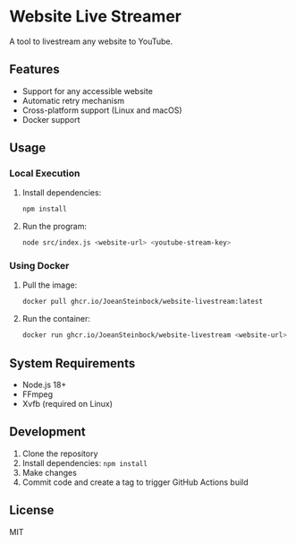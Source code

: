  # Website Live Streamer

A tool to livestream any website to YouTube.

## Features

- Support for any accessible website
- Automatic retry mechanism
- Cross-platform support (Linux and macOS)
- Docker support

## Usage

### Local Execution

1. Install dependencies:
   ```bash
   npm install
   ```

2. Run the program:
   ```bash
   node src/index.js <website-url> <youtube-stream-key>
   ```

### Using Docker

1. Pull the image:
   ```bash
   docker pull ghcr.io/JoeanSteinbock/website-livestream:latest
   ```

2. Run the container:
   ```bash
   docker run ghcr.io/JoeanSteinbock/website-livestream <website-url> <youtube-stream-key>
   ```

## System Requirements

- Node.js 18+
- FFmpeg
- Xvfb (required on Linux)

## Development

1. Clone the repository
2. Install dependencies: `npm install`
3. Make changes
4. Commit code and create a tag to trigger GitHub Actions build

## License

MIT